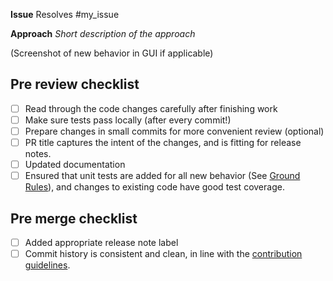 **Issue**
Resolves #my_issue


**Approach**
_Short description of the approach_

(Screenshot of new behavior in GUI if applicable)


## Pre review checklist

- [ ] Read through the code changes carefully after finishing work
- [ ] Make sure tests pass locally (after every commit!)
- [ ] Prepare changes in small commits for more convenient review (optional)
- [ ] PR title captures the intent of the changes, and is fitting for release notes.
- [ ] Updated documentation
- [ ] Ensured that unit tests are added for all new behavior (See
    [Ground Rules](https://github.com/equinor/ert/blob/main/CONTRIBUTING.md#ground-rules)),
    and changes to existing code have good test coverage.

## Pre merge checklist
- [ ] Added appropriate release note label
- [ ] Commit history is consistent and clean, in line with the [contribution guidelines](https://github.com/equinor/ert/blob/main/CONTRIBUTING.md).

<!--
Adding labels helps the maintainers when writing release notes. This is the
[list of release note
labels](https://github.com/equinor/ert/labels?q=release-notes).
-->
